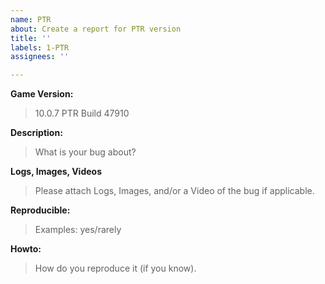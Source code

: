 ```yaml
---
name: PTR
about: Create a report for PTR version
title: ''
labels: 1-PTR
assignees: ''

---
```


**Game Version:**
> 10.0.7 PTR Build 47910

**Description:**
> What is your bug about?

**Logs, Images, Videos**
> Please attach Logs, Images, and/or a Video of the bug if applicable.

**Reproducible:**
> Examples: yes/rarely

**Howto:**
> How do you reproduce it (if you know).
